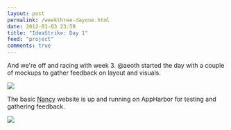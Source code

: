 ```yaml
--- 
layout: post
permalink: /weekthree-dayone.html
date: 2012-01-03 23:59
title: "IdeaStrike: Day 1"
feed: "project"
comments: true
---
```


And we're off and racing with week 3. @aeoth started the day with a couple of mockups to gather feedback on layout and visuals.

 ![](/img/week3-day1-voting.png)

The basic [Nancy](http://nancyweb.com) website is up and running on AppHarbor for testing and gathering feedback.

 ![](/img/week3-day1-apphb.png)


